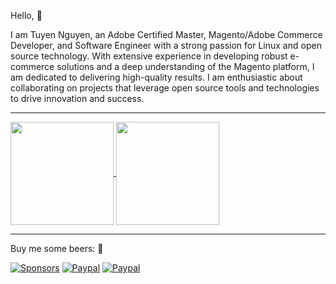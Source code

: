 Hello, :wave:

I am Tuyen Nguyen, an Adobe Certified Master, Magento/Adobe Commerce Developer, and Software Engineer with a strong passion for Linux and open source technology. With extensive experience in developing robust e-commerce solutions and a deep understanding of the Magento platform, I am dedicated to delivering high-quality results. I am enthusiastic about collaborating on projects that leverage open source tools and technologies to drive innovation and success.

--------------------------
<a href="https://github.com/tuyennn">
  <img align="center" width="auto" height="165" src="https://github-readme-stats.vercel.app/api?username=tuyennn&show_icons=true&theme=gruvbox&include_all_commits=true)](https://github.com/tuyennn" />
</a>
<a href="https://github.com/tuyennn">
  <img align="center" width="auto" height="165" src="https://github-readme-stats.vercel.app/api/top-langs/?username=tuyennn&langs_count=8&theme=gruvbox&layout=compact" />
</a>

--------------------------
Buy me some beers: :beers:

[![Sponsors](https://img.shields.io/github/sponsors/tuyennn?label=Sponsor&logo=GitHub)](https://github.com/sponsors/tuyennn)
[![Paypal](https://img.shields.io/badge/Donate-PayPal-green.svg)](https://www.paypal.me/thinghost)
[![Paypal](https://img.shields.io/badge/Ko--fi-thinghost-00B9FE?logo=kofi)](https://ko-fi.com/thinghost76)
